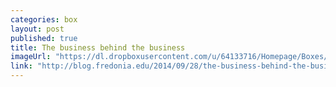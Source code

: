 ```yaml
---
categories: box
layout: post
published: true
title: The business behind the business
imageUrl: "https://dl.dropboxusercontent.com/u/64133716/Homepage/Boxes/kyle_s.jpg"
link: "http://blog.fredonia.edu/2014/09/28/the-business-behind-the-business/"
---
```


